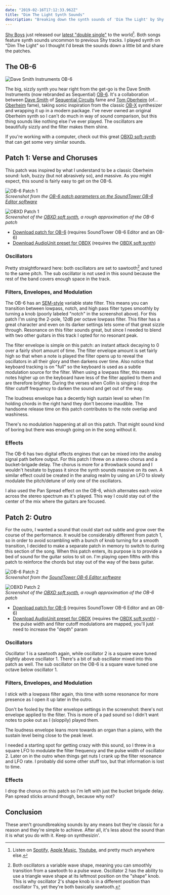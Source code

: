 ```yaml
---
date: "2019-02-16T17:12:33.962Z"
title: "Dim The Light Synth Sounds"
description: "Breaking down the synth sounds of 'Dim The Light' by Shy Boys"
---
```


[Shy Boys](http://www.shyboys.website) just released our [latest "double single"](https://open.spotify.com/album/1Mj5RPTMNJgRjMemf1S236?locale=nl&fo=1) to the world[^single]. Both songs feature synth sounds uncommon to previous Shy tracks. I played synth on "Dim The Light" so I thought I'd break the sounds down a little bit and share the patches.

## The OB-6

![Dave Smith Instruments OB-6](./ob-6.jpg)

The big, sizzly synth you hear right from the get-go is the Dave Smith Instruments (now rebranded as Sequential) [OB-6](https://www.sequential.com/product/ob-6/). It's a collaboration between [Dave Smith](<https://en.wikipedia.org/wiki/Dave_Smith_(engineer)>) of [Sequential Circuits](<https://en.wikipedia.org/wiki/Sequential_(company)>) fame and [Tom Oberheim](https://en.wikipedia.org/wiki/Tom_Oberheim) (of... [Oberheim](https://en.wikipedia.org/wiki/Oberheim_Electronics) fame), taking sonic inspiration from the classic [OB-X](https://en.wikipedia.org/wiki/Oberheim_OB-X) synthesizer and wrapping it up in a modern package. I've never owned an original Oberheim synth so I can't do much in way of sound comparison, but this thing sounds like nothing else I've ever played. The oscillators are beautifully sizzly and the filter makes them shine.

If you're working with a computer, check out this great [OBXD soft-synth](https://www.discodsp.com/obxd/) that can get some very similar sounds.

## Patch 1: Verse and Choruses

This patch was inspired by what I understand to be a classic Oberheim sound: lush, buzzy (but not abrasively so), and massive. As you might expect, this sound is fairly easy to get on the OB-6.

![OB-6 Patch 1](./patch1.png)  
_Screenshot from the [OB-6 patch parameters on the SoundTower OB-6 Editor software](http://www.soundtower.com/ob6/index.html)_

![OBXD Patch 1](./obxd-patch1.png)  
_Screenshot of the [OBXD soft synth](https://www.discodsp.com/obxd/), a rough approximation of the OB-6 patch_

- [Download patch for OB-6](./Dim_The_Light_OB.ob6_p) (requires SoundTower OB-6 Editor and an OB-6)
- [Download AudioUnit preset for OBDX](./Dim_The_Light.aupreset) (requires the [OBDX soft synth](https://www.discodsp.com/obxd/))

### Oscillators

Pretty straightforward here: both oscillators are set to sawtooth[^osc] and tuned to the same pitch. The sub oscillator is not used in this sound because the rest of the band covers enough space in the track.

### Filters, Envelopes, and Modulation

The OB-6 has an [SEM-style](http://www.vintagesynth.com/oberheim/sem.php) variable state filter. This means you can transition between lowpass, notch, and high pass filter types smoothly by turning a knob (poorly labeled "notch" in the screenshot above). For this patch I'm using the 2-pole, 12dB per octave lowpass filter. This filter has a great character and even on its darker settings lets some of that great sizzle through. Resonance on this filter sounds great, but since I needed to blend with two other guitars in this track I opted for no resonant peak.

The filter envelope is simple on this patch: an instant attack decaying to 0 over a fairly short amount of time. The filter envelope amount is set fairly high so that when a note is played the filter opens up to reveal the oscillators in all their glory and then darkens over time. Also notice that keyboard tracking is on "full" so the keyboard is used as a subtle modulation source for the filter. When using a lowpass filter, this means notes higher up on the keyboard have less of the filter applied to them and are therefore brighter. During the verses when Collin is singing I drop the filter cutoff frequency to darken the sound and get out of the way.

The loudness envelope has a decently high sustain level so when I'm holding chords in the right hand they don't become inaudible. The handsome release time on this patch contributes to the note overlap and washiness.

There's no modulation happening at all on this patch. That might sound kind of boring but there was enough going on in the song without it.

### Effects

The OB-6 has two digital effects engines that can be mixed into the analog signal path before output. For this patch I threw on a stereo chorus and a bucket-brigade delay. The chorus is more for a throwback sound and I wouldn't hesitate to bypass it since the synth sounds massive on its own. A similar effect could be created in the analog realm by using an LFO to slowly modulate the pitch/detune of only one of the oscillators.

I also used the Pan Spread effect on the OB-6, which alternates each voice across the stereo spectrum as it's played. This way I could stay out of the center of the mix where the guitars are focused.

## Patch 2: Outro

For the outro, I wanted a sound that could start out subtle and grow over the course of the performance. It would be considerably different from patch 1, so in order to avoid scrambling with a bunch of knob turning for a smooth transition, I decided to make a separate patch in memory to switch to during this section of the song. When this patch enters, its purpose is to provide a bed of sound for the guitar solos to sit on. I'm playing open fifths with this patch to reinforce the chords but stay out of the way of the bass guitar.

![OB-6 Patch 2](./patch2.png)  
_Screenshot from the [SoundTower OB-6 Editor software](http://www.soundtower.com/ob6/index.html)_

![OBXD Patch 2](./obxd-patch2.png)  
_Screenshot of the [OBXD soft synth](https://www.discodsp.com/obxd/), a rough approximation of the OB-6 patch_

- [Download patch for OB-6](./Dim_The_Light_OB_Pad.ob6_p) (requires SoundTower OB-6 Editor and an OB-6)
- [Download AudioUnit preset for OBDX](./Dim_The_Light_Pad.aupreset) (requires the [OBDX soft synth](https://www.discodsp.com/obxd/)) - the pulse width and filter cutoff modulations are mapped, you'll just need to increase the "depth" param

### Oscillators

Oscillator 1 is a sawtooth again, while oscillator 2 is a square wave tuned slightly above oscillator 1. There's a bit of sub oscillator mixed into this patch as well. The sub oscillator on the OB-6 is a square wave tuned one octave below oscillator 1.

### Filters, Envelopes, and Modulation

I stick with a lowpass filter again, this time with some resonance for more presence as I open it up later in the outro.

Don't be fooled by the filter envelope settings in the screenshot: there's not envelope applied to the filter. This is more of a pad sound so I didn't want notes to poke out as I (sloppily) played them.

The loudness envelope leans more towards an organ than a piano, with the sustain level being close to the peak level.

I needed a starting spot for getting crazy with this sound, so I threw in a square LFO to modulate the filter frequency and the pulse width of oscillator 2. Later on in the outro when things get nuts I crank up the filter resonance and LFO rate. I probably did some other stuff too, but that information is lost to time.

### Effects

I drop the chorus on this patch so I'm left with just the bucket brigade delay. Pan spread sticks around though, because why not?

## Conclusion

These aren't groundbreaking sounds by any means but they're classic for a reason and they're simple to achieve. After all, it's less about the sound than it is what you do with it. Keep on synthesizin'.

[^single]: Listen on [Spotify](https://open.spotify.com/album/1Mj5RPTMNJgRjMemf1S236?locale=nl&fo=1), [Apple Music](https://itunes.apple.com/us/album/dim-the-light-brick-by-brick-single/1451341347), [Youtube](https://www.youtube.com/watch?v=lx1lN9pErnw), and pretty much anywhere else.
[^osc]: Both oscillators a variable wave shape, meaning you can smoothly transition from a sawtooth to a pulse wave. Oscillator 2 has the ability to use a triangle wave shape at its leftmost position on the "shape" knob. This is why oscillator 2's shape knob is in a different position than oscillator 1's, yet they're both basically sawtooth.
